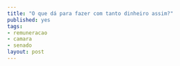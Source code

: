 ```yaml
---
title: "O que dá para fazer com tanto dinheiro assim?"
published: yes
tags:
- remuneracao
- camara
- senado
layout: post
---
```

















